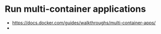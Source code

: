 # Run multi-container applications
- https://docs.docker.com/guides/walkthroughs/multi-container-apps/
- 
